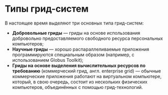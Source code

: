# Типы грид-систем
В настоящее время выделяют три основных типа грид-систем:
- **Добровольные гриды** — гриды на основе использования добровольно предоставляемого свободного ресурса 
персональных компьютеров;
- **Научные гриды** — хорошо распараллеливаемые приложения программируются специальным образом
 (например, с использованием Globus Toolkit);
- **Гриды на основе выделения вычислительных ресурсов по требованию**
(коммерческий грид, англ. enterprise grid) — обычные коммерческие приложения работают на виртуальном компьютере, 
который, в свою очередь, состоит из нескольких физических компьютеров, объединённых с помощью грид-технологий.

<!--_footer: GRID [Электронный ресурс]. URL: https://ru.wikipedia.org/wiki/Грид (дата обращения 14.04.2020)-->